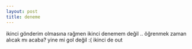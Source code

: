 ```yaml
---
layout: post
title: deneme
---
```

ikinci gönderim olmasına rağmen ikinci denemem değil .. öğrenmek zaman alıcak mı
acaba?  yine mi gol değil  :( ikinci de out

